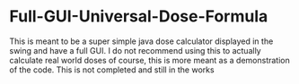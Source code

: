 # Full-GUI-Universal-Dose-Formula
This is meant to be a super simple java dose calculator displayed in the swing and have a full GUI. I do not recommend using this to actually calculate real world doses of course,  this is more meant as a demonstration of the code. This is not completed and still in the works
